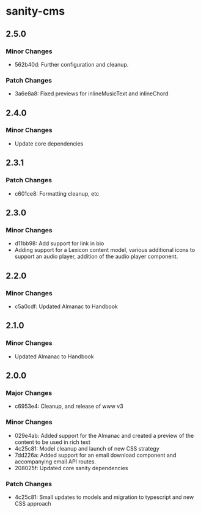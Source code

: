 # sanity-cms

## 2.5.0

### Minor Changes

- 562b40d: Further configuration and cleanup.

### Patch Changes

- 3a6e8a8: Fixed previews for inlineMusicText and inlineChord

## 2.4.0

### Minor Changes

- Update core dependencies

## 2.3.1

### Patch Changes

- c601ce8: Formatting cleanup, etc

## 2.3.0

### Minor Changes

- d11bb98: Add support for link in bio
- Adding support for a Lexicon content model, various additional icons to support an audio player, addition of the audio player component.

## 2.2.0

### Minor Changes

- c5a0cdf: Updated Almanac to Handbook

## 2.1.0

### Minor Changes

- Updated Almanac to Handbook

## 2.0.0

### Major Changes

- c6953e4: Cleanup, and release of www v3

### Minor Changes

- 029e4ab: Added support for the Almanac and created a preview of the content to be used in rich text
- 4c25c81: Model cleanup and launch of new CSS strategy
- 7dd226a: Added support for an email download component and accompanying email API routes.
- 208025f: Updated core sanity dependencies

### Patch Changes

- 4c25c81: Small updates to models and migration to typescript and new CSS approach
